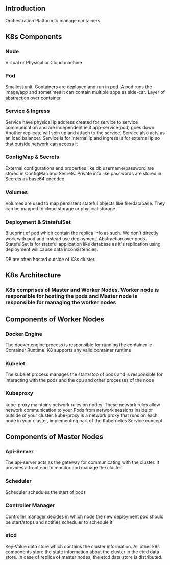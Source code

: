 ## Introduction
Orchestration Platform to manage containers

## K8s Components

### Node
Virtual or Physical or Cloud machine

### Pod
Smallest unit. Containers are deployed and run in pod. A pod runs the image/app and sometimes it can contain multiple apps as side-car. Layer of abstraction over container.

### Service & Ingress
Service have physical ip address created for service to service communication and are independent ie if app-service(pod) goes down. Another replicate will spin up and attach to the service.
Service also acts as an load balancer. Service is for internal ip and ingress is for external ip so that outside network can access it

### ConfigMap & Secrets
External configurations and properties like db username/password are stored in ConfigMap and Secrets. Private info like passwords are stored in Secrets as base64 encoded.

### Volumes
Volumes are used to map persistent stateful objects like file/database. They can be mapped to cloud storage or physical storage

### Deployment & StatefulSet
Blueprint of pod which contain the replica info as such. We don't directly work with pod and instead use deployment. Abstraction over pods.
StatefulSet is for stateful application like database as it's replication using deployment will cause data inconsistencies. 

DB are often hosted outside of K8s cluster.

## K8s Architecture

### K8s comprises of Master and Worker Nodes. Worker node is responsible for hosting the pods and Master node is responsible for managing the worker nodes

## Components of Worker Nodes

### Docker Engine
The docker engine process is responsible for running the container ie Container Runtime. K8 supports any valid container runtime

### Kubelet
The kubelet process manages the start/stop of pods and is responsible for interacting with the pods and the cpu and other processes of the node

### Kubeproxy
kube-proxy maintains network rules on nodes. These network rules allow network communication to your Pods from network sessions inside or outside of your cluster.
kube-proxy is a network proxy that runs on each node in your cluster, implementing part of the Kubernetes Service concept.

## Components of Master Nodes

### Api-Server
The api-server acts as the gateway for communicating with the cluster. It provides a front end to monitor and manage the cluster

### Scheduler
Scheduler schedules the start of pods

### Controller Manager
Controller manager decides in which node the new deployment pod should be start/stops and notifies scheduler to schedule it

### etcd
Key-Value data store which contains the cluster information. All other k8s components store the state information about the cluster in the etcd data store. In case of replica of master nodes, the etcd data store is distributed.

